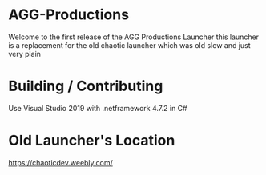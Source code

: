 # AGG-Productions

Welcome to the first release of the AGG Productions Launcher this launcher is a replacement for the old chaotic launcher which was old slow and just very plain

# Building / Contributing

Use Visual Studio 2019 with .netframework 4.7.2 in C#

# Old Launcher's Location

https://chaoticdev.weebly.com/

